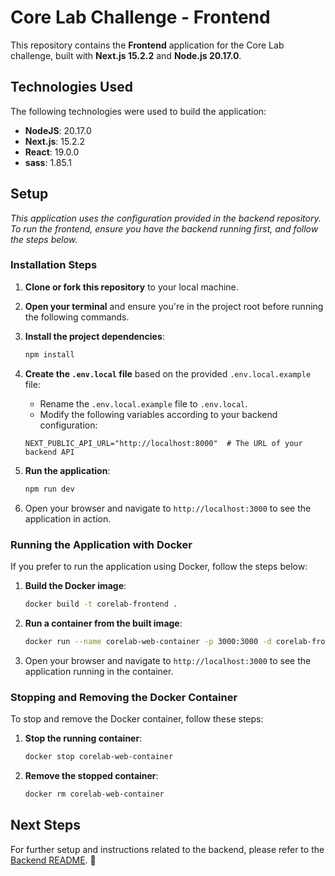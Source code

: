 # Core Lab Challenge - Frontend

This repository contains the **Frontend** application for the Core Lab challenge, built with **Next.js 15.2.2** and **Node.js 20.17.0**.

## Technologies Used

The following technologies were used to build the application:

- **NodeJS**: 20.17.0
- **Next.js**: 15.2.2
- **React**: 19.0.0
- **sass**: 1.85.1

## Setup

*This application uses the configuration provided in the backend repository. To run the frontend, ensure you have the backend running first, and follow the steps below.*

### Installation Steps

1. **Clone or fork this repository** to your local machine.
   
2. **Open your terminal** and ensure you're in the project root before running the following commands.

3. **Install the project dependencies**:
   ```bash
   npm install
   ```

4. **Create the `.env.local` file** based on the provided `.env.local.example` file:
   - Rename the `.env.local.example` file to `.env.local`.
   - Modify the following variables according to your backend configuration:

   ```env
   NEXT_PUBLIC_API_URL="http://localhost:8000"  # The URL of your backend API
   ```

5. **Run the application**:
   ```bash
   npm run dev
   ```

6. Open your browser and navigate to `http://localhost:3000` to see the application in action.

### Running the Application with Docker

If you prefer to run the application using Docker, follow the steps below:

1. **Build the Docker image**:
   ```bash
   docker build -t corelab-frontend .
   ```

2. **Run a container from the built image**:
   ```bash
   docker run --name corelab-web-container -p 3000:3000 -d corelab-frontend
   ```

3. Open your browser and navigate to `http://localhost:3000` to see the application running in the container.

### Stopping and Removing the Docker Container

To stop and remove the Docker container, follow these steps:

1. **Stop the running container**:
   ```bash
   docker stop corelab-web-container
   ```

2. **Remove the stopped container**:
   ```bash
   docker rm corelab-web-container
   ```


## Next Steps

For further setup and instructions related to the backend, please refer to the [Backend README](https://github.com/caio-ferreira-dev/corelab-api-challenge-php). 🚀
